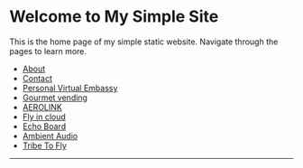 # Welcome to My Simple Site

This is the home page of my simple static website. Navigate through the pages to learn more.

- [About](/about/index.md)
- [Contact](/contact/index.md)
- [Personal Virtual Embassy](/personal_virtual_embassy/index.md)
- [Gourmet vending](/gourmet/index.md)
- [AEROLINK](/aerolink/index.md)
- [Fly in cloud](/fly/index.md)
- [Echo Board](/echo/index.md)
- [Ambient Audio](/ambient/index.md)
- [Tribe To Fly](/tribe-to-fly/index.md)

---

<script src="https://giscus.app/client.js"
        data-repo="akrafts-gpt/simple-static-site"
        data-repo-id="R_kgDOPWwKHQ"
        data-category="Ideas"
        data-category-id="DIC_kwDOPWwKHc4CtsPi"
        data-mapping="pathname"
        data-strict="0"
        data-reactions-enabled="1"
        data-emit-metadata="1"
        data-input-position="bottom"
        data-theme="light"
        data-lang="en"
        data-loading="lazy"
        crossorigin="anonymous"
        async>
</script>

